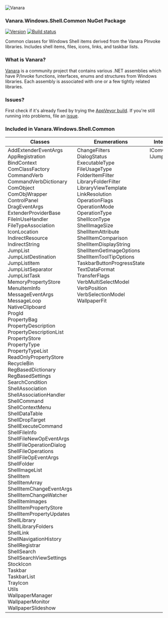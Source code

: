 ﻿![Vanara](https://github.com/dahall/Vanara/raw/master/docs/icons/VanaraHeading.png)
### Vanara.Windows.Shell.Common NuGet Package
[![Version](https://img.shields.io/nuget/v/Vanara.Windows.Shell.Common?label=NuGet&style=flat-square)](https://github.com/dahall/Vanara/releases)
[![Build status](https://img.shields.io/appveyor/build/dahall/vanara?label=AppVeyor%20build&style=flat-square)](https://ci.appveyor.com/project/dahall/vanara)

Common classes for Windows Shell items derived from the Vanara PInvoke libraries. Includes shell items, files, icons, links, and taskbar lists.

### What is Vanara?

[Vanara](https://github.com/dahall/Vanara) is a community project that contains various .NET assemblies which have P/Invoke functions, interfaces, enums and structures from Windows libraries. Each assembly is associated with one or a few tightly related libraries.

### Issues?

First check if it's already fixed by trying the [AppVeyor build](https://ci.appveyor.com/nuget/vanara-prerelease).
If you're still running into problems, file an [issue](https://github.com/dahall/Vanara/issues).

### Included in Vanara.Windows.Shell.Common

Classes | Enumerations | Interfaces
--- | --- | ---
AddExtenderEventArgs<br>AppRegistration<br>BindContext<br>ComClassFactory<br>CommandVerb<br>CommandVerbDictionary<br>ComObject<br>ComObjWrapper<br>ControlPanel<br>DragEventArgs<br>ExtenderProviderBase<br>FileInUseHandler<br>FileTypeAssociation<br>IconLocation<br>IndirectResource<br>IndirectString<br>JumpList<br>JumpListDestination<br>JumpListItem<br>JumpListSeparator<br>JumpListTask<br>MemoryPropertyStore<br>MenuItemInfo<br>MessageEventArgs<br>MessageLoop<br>NativeClipboard<br>ProgId<br>PropertyBag<br>PropertyDescription<br>PropertyDescriptionList<br>PropertyStore<br>PropertyType<br>PropertyTypeList<br>ReadOnlyPropertyStore<br>RecycleBin<br>RegBasedDictionary<br>RegBasedSettings<br>SearchCondition<br>ShellAssociation<br>ShellAssociationHandler<br>ShellCommand<br>ShellContextMenu<br>ShellDataTable<br>ShellDropTarget<br>ShellExecuteCommand<br>ShellFileInfo<br>ShellFileNewOpEventArgs<br>ShellFileOperationDialog<br>ShellFileOperations<br>ShellFileOpEventArgs<br>ShellFolder<br>ShellImageList<br>ShellItem<br>ShellItemArray<br>ShellItemChangeEventArgs<br>ShellItemChangeWatcher<br>ShellItemImages<br>ShellItemPropertyStore<br>ShellItemPropertyUpdates<br>ShellLibrary<br>ShellLibraryFolders<br>ShellLink<br>ShellNavigationHistory<br>ShellRegistrar<br>ShellSearch<br>ShellSearchViewSettings<br>StockIcon<br>Taskbar<br>TaskbarList<br>TrayIcon<br>Utils<br>WallpaperManager<br>WallpaperMonitor<br>WallpaperSlideshow<br> | ChangeFilters<br>DialogStatus<br>ExecutableType<br>FileUsageType<br>FolderItemFilter<br>LibraryFolderFilter<br>LibraryViewTemplate<br>LinkResolution<br>OperationFlags<br>OperationMode<br>OperationType<br>ShellIconType<br>ShellImageSize<br>ShellItemAttribute<br>ShellItemComparison<br>ShellItemDisplayString<br>ShellItemGetImageOptions<br>ShellItemToolTipOptions<br>TaskbarButtonProgressState<br>TextDataFormat<br>TransferFlags<br>VerbMultiSelectModel<br>VerbPosition<br>VerbSelectionModel<br>WallpaperFit<br><br><br><br><br><br><br><br><br><br><br><br><br><br><br><br><br><br><br><br><br><br><br><br><br><br><br><br><br><br><br><br><br><br><br><br><br><br><br><br><br><br><br><br><br><br><br><br><br><br> | IComObject<br>IJumpListItem<br><br><br><br><br><br><br><br><br><br><br><br><br><br><br><br><br><br><br><br><br><br><br><br><br><br><br><br><br><br><br><br><br><br><br><br><br><br><br><br><br><br><br><br><br><br><br><br><br><br><br><br><br><br><br><br><br><br><br><br><br><br><br><br><br><br><br><br><br><br><br><br><br>
